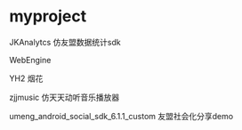 # myproject

JKAnalytcs 仿友盟数据统计sdk

WebEngine  

YH2  烟花

zjjmusic  仿天天动听音乐播放器

umeng_android_social_sdk_6.1.1_custom	友盟社会化分享demo